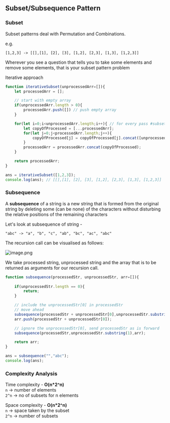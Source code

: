 ## Subset/Subsequence Pattern

### Subset

Subset patterns deal with Permutation and Combinations.

e.g.

```
[1,2,3] -> [[],[1], [2], [3], [1,2], [2,3], [1,3], [1,2,3]]
```

Wherever you see a question that tells you to take some elements and remove some elements, that is your subset pattern problem

Iterative approach 

```javascript
function iterativeSubset(unprocessedArr=[]){
    let processedArr = [];

    // start with empty array
    if(unprocessedArr.length > 0){
        processedArr.push([]) // push empty array
    }

    for(let i=0;i<unprocessedArr.length;i++){ // for every pass #subsets gets doubled
        let copyOfProcessed = [...processedArr];
        for(let j=0;j<processedArr.length;j++){
            copyOfProcessed[j] = copyOfProcessed[j].concat([unprocessedArr[i]]);
        }
        processedArr = processedArr.concat(copyOfProcessed);
    }

    return processedArr;
}

ans = iterativeSubset([1,2,3]);
console.log(ans); // [[],[1], [2], [3], [1,2], [2,3], [1,3], [1,2,3]]
```

### Subsequence

A **subsequence** of a string is a new string that is formed from the original string by deleting some (can be none) of the characters without disturbing the relative positions of the remaining characters

Let's look at subsequence of string - 

```
"abc" -> "a", "b", "c", "ab", "bc", "ac", "abc"
```

The recursion call can be visualised as follows:

![image.png](https://cdn.hashnode.com/res/hashnode/image/upload/v1645549847082/ytXC9T9_p.png)

We take processed string, unprocessed string and the array that is to be returned as arguments for our recursion call.

```javascript
function subsequence(processedStr, unprocessedStr, arr=[]){
    
    if(unprocessedStr.length == 0){
        return;
    }

    // include the unprocessedStr[0] in processedStr
    // move ahead
    subsequence(processedStr + unprocessedStr[0],unprocessedStr.substring(1),arr);
    arr.push(processedStr + unprocessedStr[0]);

    // ignore the unprocessedStr[0], send processedStr as is forward
    subsequence(processedStr,unprocessedStr.substring(1),arr);

    return arr;
}

ans = subsequence("","abc");
console.log(ans);

```

### Complexity Analysis

Time complexity - **O(n*2^n)** 
<br>`n` -> number of elements
<br>`2^n` -> no of subsets for n elements

Space complexity - **O(n*2^n)** 
<br>`n` -> space taken by the subset
<br>`2^n` -> number of subsets

